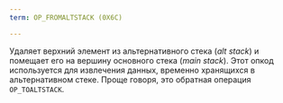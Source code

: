 ```yaml
---
term: OP_FROMALTSTACK (0X6C)

---
```

Удаляет верхний элемент из альтернативного стека (*alt stack*) и помещает его на вершину основного стека (*main stack*). Этот опкод используется для извлечения данных, временно хранящихся в альтернативном стеке. Проще говоря, это обратная операция `OP_TOALTSTACK`.